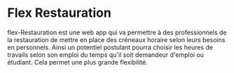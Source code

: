 
# Flex Restauration

flex-Restauration est une web app qui va permettre à des professionnels de la restauration de mettre en place des créneaux horaire selon leurs besoins en personnels. 
Ainsi un potentiel postulant pourra choisir les heures de travails selon son emploi du temps qu'il soit demandeur d'emploi ou étudiant.   Cela permet une plus grande flexibilité.

